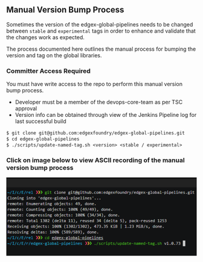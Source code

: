 
## Manual Version Bump Process
Sometimes the version of the edgex-global-pipelines needs to be changed between `stable` and `experimental` tags in order to enhance and validate that the changes work as expected.

The process documented here outlines the manual process for bumping the version and tag on the global libraries.

### Committer Access Required 
You must have write access to the repo to perform this manual version bump process.
 - Developer must be a member of the devops-core-team as per TSC approval
 - Version info can be obtained through view of the Jenkins Pipeline log for last successful build

```
$ git clone git@github.com:edgexfoundry/edgex-global-pipelines.git
$ cd edgex-global-pipelines
$ ./scripts/update-named-tag.sh <version> <stable / experimental>
```



### Click on image below to view ASCII recording of the manual version bump process
[![Manual Bump Process](/docs/images/manual-bump-asciicinema.png)](https://asciinema.org/a/gxtkk9fY04xZMvqreH298b1NP "ASCII Recording of Manual Version Bump Process")